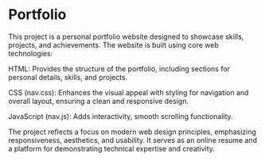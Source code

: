 # Portfolio

This project is a personal portfolio website designed to showcase skills, projects, and achievements. The website is built using core web technologies:

HTML: Provides the structure of the portfolio, including sections for personal details, skills, and projects.

CSS (nav.css): Enhances the visual appeal with styling for navigation and overall layout, ensuring a clean and responsive design.

JavaScript (nav.js): Adds interactivity, smooth scrolling functionality.

The project reflects a focus on modern web design principles, emphasizing responsiveness, aesthetics, and usability. It serves as an online resume and a platform for demonstrating technical expertise and creativity.
